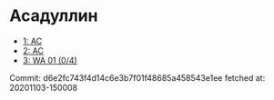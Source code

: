 # Асадуллин
- [1: AC](1.md)
- [2: AC](2.md)
- [3: WA 01 (0/4)](3.md)

Commit: d6e2fc743f4d14c6e3b7f01f48685a458543e1ee
 fetched at: 20201103-150008

